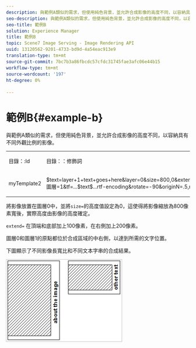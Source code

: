 ```yaml
---
description: 與範例A類似的需求，但使用純色背景，並允許合成影像的高度不同，以容納具有不同外觀比例的影像。
seo-description: 與範例A類似的需求，但使用純色背景，並允許合成影像的高度不同，以容納具有不同外觀比例的影像。
seo-title: 範例B
solution: Experience Manager
title: 範例B
topic: Scene7 Image Serving - Image Rendering API
uuid: 13120562-9201-4733-bd9d-4a54eac913e9
translation-type: tm+mt
source-git-commit: 7bc7b3a86fbcdc57cfdc31745fae3afc06e44b15
workflow-type: tm+mt
source-wordcount: '197'
ht-degree: 0%

---
```



# 範例B{#example-b}

與範例A類似的需求，但使用純色背景，並允許合成影像的高度不同，以容納具有不同外觀比例的影像。

<table id="simpletable_37BA3B2A75A9468C9ADEBBC034BADAE7"> 
 <tr class="strow"> 
  <td class="stentry"> <p><span class="codeph"> 目錄：:Id</span> </p> </td> 
  <td class="stentry"> <p><span class="codeph"> 目錄：：修飾詞</span> </p></td> 
 </tr> 
 <tr class="strow"> 
  <td class="stentry"> <p><span class="codeph"> myTemplate2</span> </p></td> 
  <td class="stentry"> <p><span class="codeph"> $text=layer+1+text+goes+here&amp;layer=0&amp;size=800,0&amp;extend=0,100,200,100&amp;src=$object$&amp;originN=.5,0&amp;圖層=1&amp;tf=...$text$...rtf-encoding&amp;rotate=-90&amp;originN=.5,rigigin0&amp;posN=0.5,0</span> </p></td> 
 </tr> 
</table>

將影像放置在圖層0中，並將`size=`的高度值設定為0，這使得將影像縮放為800像素寬後，實際高度由影像的高度確定。

`extend=` 在頂端和底部加上100像素，在右側加上200像素。

圖層0和圖層1的原點都位於合成區域的中右側，以達到所需的文字位置。

下圖顯示了不同影像長寬比和不同文本字串的合成結果。

![](assets/exampleb.png)


